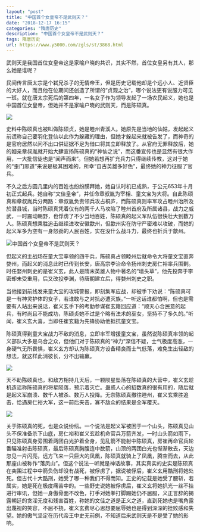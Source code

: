 ```yaml
---
layout: "post"
title: "中国首个女皇帝不是武则天？"
date: "2018-12-17 16:15"
categories: "隋唐历史"
description: "中国首个女皇帝不是武则天？"
tags: 隋唐历史
url: https://www.y5000.com/zgls/st/3868.html
---
```






武则天是我国首位女皇帝这是家喻户晓的共识，其实不然，首位女皇另有其人，那么她是谁呢？

民间传言唐太宗是个弑兄杀子的无情帝王，但是历史记载他却是个远小人、近贤臣的大好人，而且他在位期间还创造了所谓的“贞观之治”，哪个说法更有说服力可见一斑。就在唐太宗死后的第四年，一名女子作为领导发起了一场农民起义，她也是中国首位女皇帝，但她并不是家喻户晓的武则天，而是陈硕真。

![](https://img.y5000.com/uploads/allimg/161026/093QI321-0.jpg)

史料中陈硕真也被叫做陈硕贞，她是睦州青溪人。她原先是当地的仙姑，发起起义前谎称自己要羽化登仙以此作为躲藏的理由，但她才躲起来就被告发了，而神奇的是官府居然以问不出口供证据不足为借口将其立即释放了。从官府无罪释放后，她的姻亲章叔胤就开始大肆宣扬陈硕真的“神仙之说”，而这番宣传也是显然有很大作用，一大批信徒也是“闻声而来”。但她若想再扩充兵力只得继续传教，这对于她的“歪门邪道”来说是极其困难的，所幸“自古英雄多好色”，最终她的神力征服了官兵。

不久之后方圆几里内的百姓也纷纷膜拜她，她自认时机已成熟，于公元653年十月初正式起兵。她自称“文佳皇帝”，并任命章叔胤为宰相、童文宝为大将。自此陈硕真和章叔胤兵分两路：章叔胤负责领兵攻占桐庐，而陈硕真则率军攻占睦州治所及於潜县城，当时陈硕真凭着仅有的两千人马攻陷了睦州首府及所属诸县，战力之威武，一时震动朝野，也俘虏了不少当地百姓，陈硕真的起义军队伍很快壮大到数万人。陈硕真想乘胜追击继续进攻安徽歙州，但歙州实在防守严密难以攻破，而她的起义军多为空有一身怒劲的人民百姓，实在没什么战斗力，最终也折兵于歙州。

![中国首个女皇帝不是武则天？](/uploads/allimg/161026/6-161026093520959.JPG)

但起义的主战场在童大宝率领的四千兵，陈硕真占领睦州后就命令大将童文宝直奔婺州，而起义的消息此时已传到长安，唐高宗李治命令扬州刺史房仁裕率兵围剿。时任婺州刺史的是崔义玄，此人是隋末英雄人物中著名的“墙头草”，他先投奔于李密却未受重用，后又改投李渊，待唐朝建立后，得婺州刺史之职。

当他接到前线发来童大宝的攻城警报，即刻集军应战，却被手下劝说：“陈硕真可是一有神灵护体的女子，若谁敢与之对抗必遭灭族。”一听这话谁都怕啊，但也是需要有人站出来说话，崔义玄手下的考勤参谋崔玄籍回应道：“顺天心合民意的起兵，有时尚且不能成功，陈硕贞她不过是个略有法术的巫女，坚持不了多久的。”听闻，崔义玄大喜，当即任崔玄籍为先锋协助他抵抗童文宝。

陈硕真得到童大宝战力不敌的消息，立即率军增援童文宝，虽然说陈硕真率领的起义部队大多是乌合之众，但他们对于陈硕真的“神力”深信不疑，士气极度高涨，一身硬气无所畏惧，崔义玄方却认为陈硕真方设备精良而士气低落，难免生出轻敌的想法，就这样此消彼长，分不出输赢。

![](https://img.y5000.com/uploads/allimg/161026/093QKJ9-1.jpg)

天不助陈硕真也，和敌方相持几天后，一颗陨星坠落在陈硕真的大营中，崔义玄趁机造谣称陈硕真的将星陨落，预示着灭亡。蛊惑人心的招数真的很有用的，随后就是起义军崩溃、数千人被杀、数万人投降。无奈陈硕真撤往睦州，崔义玄乘胜追击，恰遇房仁裕大军，这一前后夹击，寡不敌众的结果是全军覆灭。

![](https://img.y5000.com/uploads/allimg/161026/093QL4E-2.jpg)

关于陈硕真的死，也是众说纷纭。一个说法是起义军被困于一个山头，陈硕真见山头不保准备杀下山底，房仁裕和崔义玄趁机命官兵万箭齐发，一时山头箭如雨下，只见陈硕真身旁围着两团白光护着全身，见乱箭不能射中陈硕真，房崔再命官兵轮番瞄准射击陈硕真，最后陈硕真胸腹连中数箭，山顶的两团白光也惭渐散去，天边忽见一片闪亮，远方飞来一只巨大的凤凰，陈硕真就骑上了凤凰，腾空而去，从此那座山被称作“落凤山”。但这个说法一听就是神话故事，其实真实的史实是陈硕真在突围过程中中箭负伤却没有战死，被俘虏了，据说被俘后，崔义玄用酷刑将她处死。但古代十大酷刑，她受了哪一种我们不得而知。正史的记载是她受了腰斩，若属实，她是死在极度痛苦中的。一些野史说她被俘虏后，崔义玄将她扒光一丝不挂进行审讯，但她一身傲骨面不改色，打手对她拳打脚踢她仍不屈服，义正言辞的揭露朝廷的贪淫无度和残害百姓，称她的文佳之道是正义之道，直到死她也是嘴角露出蔑视的笑容，不屈不挠，崔义玄费尽心思想要屈辱她也是得到深深的挫败感和失望。她的傲气坚定在历代帝王中史无前例，不知道后来武则天是不是受了她的影响。
